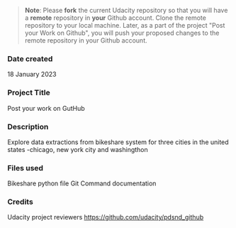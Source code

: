 >**Note**: Please **fork** the current Udacity repository so that you will have a **remote** repository in **your** Github account. Clone the remote repository to your local machine. Later, as a part of the project "Post your Work on Github", you will push your proposed changes to the remote repository in your Github account.

### Date created
18 January 2023

### Project Title
Post your work on GutHub

### Description
Explore data extractions from bikeshare system for three cities in the united states -chicago, new york city and washingthon

### Files used
Bikeshare python file
Git Command documentation

### Credits
Udacity project reviewers
https://github.com/udacity/pdsnd_github

